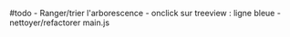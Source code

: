 #todo
    - Ranger/trier l'arborescence
    - onclick sur treeview : ligne bleue
    - nettoyer/refactorer main.js